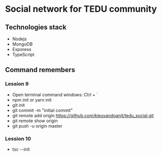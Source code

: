 # Social network for TEDU community


## Technologies stack
- Nodejs
- MongoDB
- Exporess
- TypeScript
## Command remembers
### Lession 9
- Open terminal command windows: Ctrl + `
- npm init or yarn init
- git init
- git commit -m "initial commit"
- git remote add origin https://github.com/kieuvandoanit/tedu_social.git
- git remote show origin
- git push -u origin master
### Lession 10
- tsc --init 
